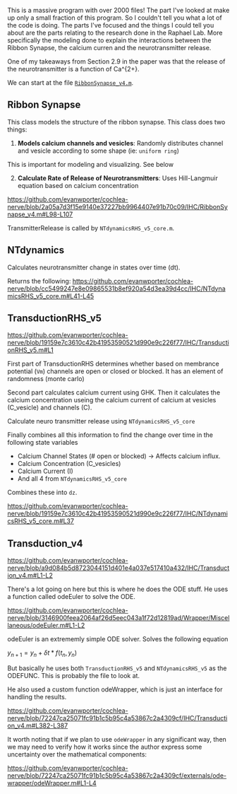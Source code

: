 This is a massive program with over 2000 files! The part I've looked at make up only a small fraction of this program. So I couldn't tell you what a lot of the code is doing. The parts I've focused and the things I could tell you about are the parts relating to the research done in the Raphael Lab. More specifically the modeling done to explain the interactions between the Ribbon Synapse, the calcium curren and the neurotransmitter release.

One of my takeaways from Section 2.9 in the paper was that the release of the neurotransmitter is a function of Ca^{2+}.

We can start at the file [`RibbonSynapse_v4.m`](https://github.com/evanwporter/cochlea-nerve/blob/769ac0d265121edeef3496b53732817e2f28ef66/IHC/RibbonSynapse_v4.m#L66).

## Ribbon Synapse

This class models the structure of the ribbon synapse. This class does two things:

1) **Models calcium channels and vesicles**: Randomly distributes channel and vesicle according to some shape (ie: `uniform ring`)

This is important for modeling and visualizing. See below

2) **Calculate Rate of Release of Neurotransmitters**: Uses Hill-Langmuir equation based on calcium concentration

https://github.com/evanwporter/cochlea-nerve/blob/2a05a7d3f15e9140e37227bb9964407e91b70c09/IHC/RibbonSynapse_v4.m#L98-L107

TransmitterRelease is called by `NTdynamicsRHS_v5_core.m`.

## NTdynamics

Calculates neurotransmitter change in states over time (dt).

Returns the following:
https://github.com/evanwporter/cochlea-nerve/blob/cc5499247e8e09865531b8ef920a54d3ea39d4cc/IHC/NTdynamicsRHS_v5_core.m#L41-L45


## TransductionRHS_v5

https://github.com/evanwporter/cochlea-nerve/blob/19159e7c3610c42b41953590521d990e9c226f77/IHC/TransductionRHS_v5.m#L1

First part of TransductionRHS determines whether based on membrance potential (`Vm`) channels are open or closed or blocked. It has an element of randomness (monte carlo)

Second part calculates calcium current using GHK. Then it calculates the calcium concentration useing the calcium current of calcium at vesicles (C_vesicle) and channels (C).

Calculate neuro transmitter release using `NTdynamicsRHS_v5_core`

Finally combines all this information to find the change over time in the following state variables

* Calcium Channel States (# open or blocked)
    -> Affects calcium influx.
* Calcium Concentration (C_vesicles)
* Calcium Current (I)
* And all 4 from `NTdynamicsRHS_v5_core`

Combines these into `dz`.

https://github.com/evanwporter/cochlea-nerve/blob/19159e7c3610c42b41953590521d990e9c226f77/IHC/NTdynamicsRHS_v5_core.m#L37

## Transduction_v4

https://github.com/evanwporter/cochlea-nerve/blob/a9d084b5d8723044151d401e4a037e517410a432/IHC/Transduction_v4.m#L1-L2

There's a lot going on here but this is where he does the ODE stuff. He uses a function called odeEuler to solve the ODE.

https://github.com/evanwporter/cochlea-nerve/blob/3146900feea2064af26d5eec043a1f72d12819ad/Wrapper/Miscellaneous/odeEuler.m#L1-L2

odeEuler is an extrememly simple ODE solver. Solves the following equation

$y_{n+1} = y_n + \delta t * f(t_n, y_n)$

But basically he uses both `TransductionRHS_v5` and `NTdynamicsRHS_v5` as the ODEFUNC. This is probably the file to look at.

He also used a custom function odeWrapper, which is just an interface for handling the results.

https://github.com/evanwporter/cochlea-nerve/blob/72247ca25071fc91b1c5b95c4a53867c2a4309cf/IHC/Transduction_v4.m#L382-L387

It worth noting that if we plan to use `odeWrapper` in any significant way, then we may need to verify how it works since the author express some uncertainty over the mathematical components:

https://github.com/evanwporter/cochlea-nerve/blob/72247ca25071fc91b1c5b95c4a53867c2a4309cf/externals/ode-wrapper/odeWrapper.m#L1-L4





<!-- |-> NTdynamicsRHS_v5_core
|-> TransductionRHS_v5
|-> Transduction_v4
|-> Transduction_v4_multi
|-> Synapse
|-> setSynapseResult
|-> handleResult
|-> handleSynapseResult
|-> ANT / ANT_clamp
|-> oneANTjob / runANTmulti
|-> ex4_2_synapse -->